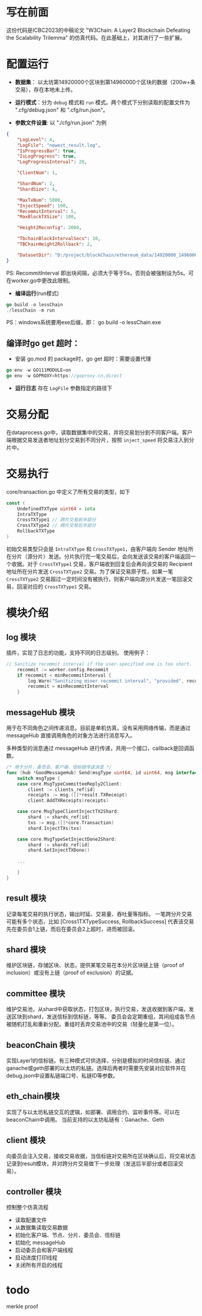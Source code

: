 # 写在前面
这份代码是ICBC2023的中稿论文 "W3Chain: A Layer2 Blockchain Defeating the Scalability Trilemma" 的仿真代码。在此基础上，对其进行了一些扩展。

# 配置运行
+ **数据集**： 以太坊第14920000个区块到第14960000个区块的数据（200w+条交易），存在本地未上传。

+ **运行模式**：分为 `debug` 模式和 `run` 模式。两个模式下分别读取的配置文件为 ".cfg/debug.json" 和 ".cfg/run.json"。

+ **参数文件设置**: 以 "./cfg/run.json" 为例
```json
{
    "LogLevel": 4,
    "LogFile": "newest_result.log",
    "IsProgressBar": true,
    "IsLogProgress": true,
    "LogProgressInterval": 20,

    "ClientNum": 1,

    "ShardNum": 2,
    "ShardSize": 4,

    "MaxTxNum": 5000,
    "InjectSpeed": 100,
    "RecommitInterval": 5,
    "MaxBlockTXSize": 100,

    "Height2Reconfig": 2000,

    "TbchainBlockIntervalSecs": 10,
    "TBChainHeight2Rollback": 2,

    "DatasetDir": "D:/project/blockChain/ethereum_data/14920000_14960000/ExternalTransactionItem.csv"
}
```


PS: RecommitInterval 即出块间隔，必须大于等于5s，否则会被强制设为5s。可在worker.go中更改此限制。


+ **编译运行**(run模式)
``` go
go build -o lessChain
./lessChain -m run
```
PS：windows系统要用exe后缀，即： go build -o lessChain.exe
    
## 编译时go get 超时：
+ 安装 go.mod 的 package时，go get 超时：需要设置代理
``` go
go env -w GO111MODULE=on
go env -w GOPROXY=https://goproxy.cn,direct
```

+ **运行日志**
存在 `LogFile` 参数指定的路径下

# 交易分配
在dataprocess.go中，读取数据集中的交易，并将交易划分到不同客户端。客户端根据交易发送者地址划分交易到不同分片，按照 `inject_speed` 将交易注入到分片中。

# 交易执行
core/transaction.go 中定义了所有交易的类型，如下
``` go
const (
	UndefinedTXType uint64 = iota
	IntraTXType
	CrossTXType1 // 跨片交易前半部分
	CrossTXType2 // 跨片交易后半部分
	RollbackTXType
)
```
初始交易类型只会是 `IntraTXType` 和 `CrossTXType1`，由客户端向 Sender 地址所在分片（源分片）发送。分片执行完一笔交易后，会向发送该交易的客户端返回一个收据。对于 `CrossTXType1` 交易，客户端收到回复后会再向该交易的 Recipient 地址所在分片发送 `CrossTXType2` 交易。为了保证交易原子性，如果一笔 `CrossTXType2` 交易超过一定时间没有被执行，则客户端向源分片发送一笔回滚交易，回滚对应的 `CrossTXType1` 交易。

# 模块介绍
## log 模块
插件，实现了日志的功能，支持不同的日志级别。
使用例子：
``` go
// Sanitize recommit interval if the user-specified one is too short.
    recommit := worker.config.Recommit
    if recommit < minRecommitInterval {
        log.Warn("Sanitizing miner recommit interval", "provided", recommit, "updated", minRecommitInterval)
        recommit = minRecommitInterval
    }
```

## messageHub 模块
用于在不同角色之间传递消息。目前是单机仿真，没有采用网络传输，而是通过 messageHub 直接调用角色的对象方法进行消息写入。

多种类型的消息通过 messageHub 进行传递，共用一个接口，callback是回调函数。
``` go
/* 用于分片、委员会、客户端、信标链传送消息 */
func (hub *GoodMessageHub) Send(msgType uint64, id uint64, msg interface{}, callback func(res ...interface{})) {
	switch msgType {
	case core.MsgTypeCommitteeReply2Client:
		client := clients_ref[id]
		receipts := msg.([]*result.TXReceipt)
		client.AddTXReceipts(receipts)

	case core.MsgTypeClientInjectTX2Shard:
		shard := shards_ref[id]
		txs := msg.([]*core.Transaction)
		shard.InjectTXs(txs)

	case core.MsgTypeSetInjectDone2Shard:
		shard := shards_ref[id]
		shard.SetInjectTXDone()
    
    ...

    }
}
```

## result 模块
记录每笔交易的执行状态，输出时延、交易量、吞吐量等指标。
一笔跨分片交易可能有多个状态，比如 [Cross1TXTypeSuccess, RollbackSuccess] 代表该交易先在委员会1上链，而后在委员会2上超时，进而被回滚。

## shard 模块
维护区块链，存储区块、状态，提供某笔交易在本分片区块链上链（proof of inclusion）或没有上链（proof of exclusion）的证据。

## committee 模块
维护交易池，从shard中获取状态，打包区块，执行交易，发送收据到客户端，发送区块到shard，发送信标到信标链，等等。
委员会会定期重组，其间组成各节点被随机打乱和重新分配。重组时丢弃交易池中的交易（轻量化是第一位）。

## beaconChain 模块
实现Layer1的信标链。有三种模式可供选择，分别是模拟的时间信标链、通过ganache或geth部署的以太坊的私链。选择后两者时需要先安装对应软件并在debug.json中设置私链端口号、私链ID等参数。

## eth_chain模块
实现了与以太坊私链交互的逻辑，如部署、调用合约、监听事件等。可以在beaconChain中调用。
当前支持的以太坊私链有：Ganache、Geth

## client 模块
向委员会注入交易，接收交易收据，当信标链对交易所在区块确认后，将交易状态记录到result模块，并对跨分片交易做下一步处理（发送后半部分或者回滚交易）。

## controller 模块
控制整个仿真流程
+ 读取配置文件
+ 从数据集读取交易数据
+ 初始化客户端、节点、分片、委员会、信标链
+ 初始化 messageHub
+ 启动委员会和客户端线程
+ 启动进度打印线程
+ 关闭所有开启的线程

# todo
merkle proof









